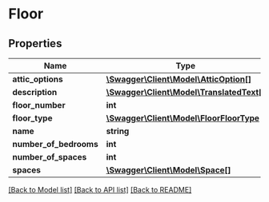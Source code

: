 # Floor

## Properties
Name | Type | Description | Notes
------------ | ------------- | ------------- | -------------
**attic_options** | [**\Swagger\Client\Model\AtticOption[]**](AtticOption.md) |  | [optional] 
**description** | [**\Swagger\Client\Model\TranslatedText[]**](TranslatedText.md) |  | [optional] 
**floor_number** | **int** |  | [optional] 
**floor_type** | [**\Swagger\Client\Model\FloorFloorType**](FloorFloorType.md) |  | 
**name** | **string** |  | [optional] 
**number_of_bedrooms** | **int** |  | [optional] 
**number_of_spaces** | **int** |  | [optional] 
**spaces** | [**\Swagger\Client\Model\Space[]**](Space.md) |  | [optional] 

[[Back to Model list]](../README.md#documentation-for-models) [[Back to API list]](../README.md#documentation-for-api-endpoints) [[Back to README]](../README.md)


